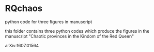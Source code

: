 # RQchaos
python code for three figures in manuscript

this folder contains three python codes which produce the figures in the manuscript "Chaotic provinces in the Kindom of the Red Queen"

arXiv:1607.01564
